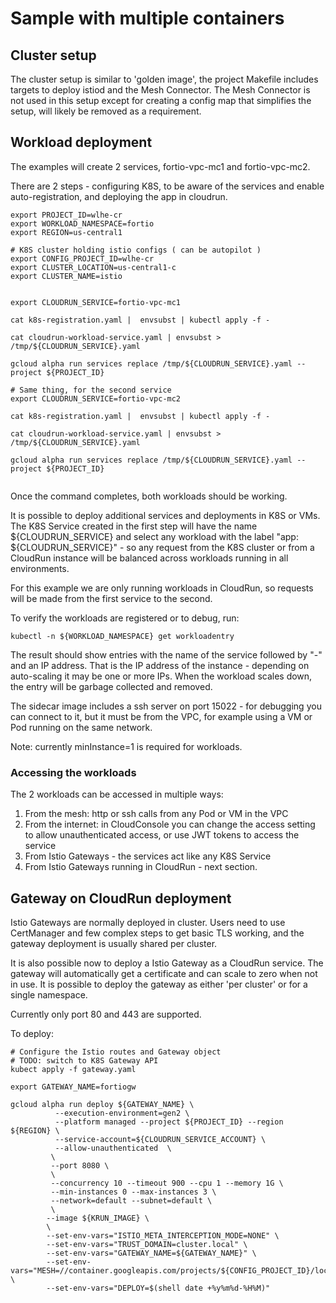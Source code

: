 # Sample with multiple containers


## Cluster setup 

The cluster setup is similar to 'golden image', the project Makefile includes
targets to deploy istiod and the Mesh Connector. The Mesh Connector is not 
used in this setup except for creating a config map that simplifies the setup,
will likely be removed as a requirement.


## Workload deployment 

The examples will create 2 services, fortio-vpc-mc1 and fortio-vpc-mc2.

There are 2 steps - configuring K8S, to be aware of the services and enable
auto-registration, and deploying the app in cloudrun.

```shell
export PROJECT_ID=wlhe-cr
export WORKLOAD_NAMESPACE=fortio
export REGION=us-central1

# K8S cluster holding istio configs ( can be autopilot )
export CONFIG_PROJECT_ID=wlhe-cr
export CLUSTER_LOCATION=us-central1-c
export CLUSTER_NAME=istio


export CLOUDRUN_SERVICE=fortio-vpc-mc1

cat k8s-registration.yaml |  envsubst | kubectl apply -f -

cat cloudrun-workload-service.yaml | envsubst > /tmp/${CLOUDRUN_SERVICE}.yaml

gcloud alpha run services replace /tmp/${CLOUDRUN_SERVICE}.yaml --project ${PROJECT_ID}

# Same thing, for the second service
export CLOUDRUN_SERVICE=fortio-vpc-mc2

cat k8s-registration.yaml |  envsubst | kubectl apply -f -

cat cloudrun-workload-service.yaml | envsubst > /tmp/${CLOUDRUN_SERVICE}.yaml

gcloud alpha run services replace /tmp/${CLOUDRUN_SERVICE}.yaml --project ${PROJECT_ID}


```

Once the command completes, both workloads should be working.

It is possible to deploy additional services and deployments in K8S or VMs.
The K8S Service created in the first step will have the name ${CLOUDRUN_SERVICE}
and select any workload with the label "app: ${CLOUDRUN_SERVICE}" - so any
request from the K8S cluster or from a CloudRun instance will be balanced across
workloads running in all environments. 

For this example we are only running workloads in CloudRun, so requests will be made
from the first service to the second. 

To verify the workloads are registered or to debug, run:

```
kubectl -n ${WORKLOAD_NAMESPACE} get workloadentry

```

The result should show entries with the name of the service followed by "-" and an IP address.
That is the IP address of the instance - depending on auto-scaling it may be one or more IPs.
When the workload scales down, the entry will be garbage collected and removed.

The sidecar image includes a ssh server on port 15022 - for debugging you can 
connect to it, but it must be from the VPC, for example using a VM or Pod running
on the same network.

Note: currently minInstance=1 is required for workloads.

### Accessing the workloads

The 2 workloads can be accessed in multiple ways:

1. From the mesh: http or ssh calls from any Pod or VM in the VPC
2. From the internet: in CloudConsole you can change the access setting to allow 
unauthenticated access, or use JWT tokens to access the service
3. From Istio Gateways - the services act like any K8S Service
4. From Istio Gateways running in CloudRun - next section.

## Gateway on CloudRun deployment

Istio Gateways are normally deployed in cluster. Users need to use CertManager and few 
complex steps to get basic TLS working, and the gateway deployment is usually shared
per cluster.

It is also possible now to deploy a Istio Gateway as a CloudRun service. The gateway
will automatically get a certificate and can scale to zero when not in use. It is possible
to deploy the gateway as either 'per cluster' or for a single namespace. 

Currently only port 80 and 443 are supported.

To deploy:

```
# Configure the Istio routes and Gateway object
# TODO: switch to K8S Gateway API 
kubect apply -f gateway.yaml

export GATEWAY_NAME=fortiogw

gcloud alpha run deploy ${GATEWAY_NAME} \
		  --execution-environment=gen2 \
		  --platform managed --project ${PROJECT_ID} --region ${REGION} \
		  --service-account=${CLOUDRUN_SERVICE_ACCOUNT} \
          --allow-unauthenticated  \
         \
         --port 8080 \
         \
         --concurrency 10 --timeout 900 --cpu 1 --memory 1G \
         --min-instances 0 --max-instances 3 \
         --network=default --subnet=default \
         \
		--image ${KRUN_IMAGE} \
		\
		--set-env-vars="ISTIO_META_INTERCEPTION_MODE=NONE" \
		--set-env-vars="TRUST_DOMAIN=cluster.local" \
		--set-env-vars="GATEWAY_NAME=${GATEWAY_NAME}" \
		--set-env-vars="MESH=//container.googleapis.com/projects/${CONFIG_PROJECT_ID}/locations/${CLUSTER_LOCATION}/clusters/${CLUSTER_NAME}" \
		--set-env-vars="DEPLOY=$(shell date +%y%m%d-%H%M)"


```
